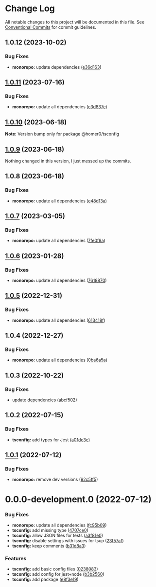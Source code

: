 # Change Log

All notable changes to this project will be documented in this file.
See [Conventional Commits](https://conventionalcommits.org) for commit guidelines.

## 1.0.12 (2023-10-02)

### Bug Fixes

- **monorepo:** update dependencies ([e36d163](https://github.com/homer0/packages/commit/e36d1630c8fc754d9359665100c8a027b15cfb9e))

## [1.0.11](https://github.com/homer0/packages/compare/@homer0/tsconfig@1.0.10...@homer0/tsconfig@1.0.11) (2023-07-16)

### Bug Fixes

- **monorepo:** update all dependencies ([c3d837e](https://github.com/homer0/packages/commit/c3d837e5820d27a27e97322211478d880000c064))

## [1.0.10](https://github.com/homer0/packages/compare/@homer0/tsconfig@1.0.9...@homer0/tsconfig@1.0.10) (2023-06-18)

**Note:** Version bump only for package @homer0/tsconfig

## [1.0.9](https://github.com/homer0/packages/compare/@homer0/tsconfig@1.0.7...@homer0/tsconfig@1.0.9) (2023-06-18)

Nothing changed in this version, I just messed up the commits.

## 1.0.8 (2023-06-18)

### Bug Fixes

- **monorepo:** update all dependencies ([e48d13a](https://github.com/homer0/packages/commit/e48d13a474ce710f73128a49ca6ad4ac2da23ef0))

## [1.0.7](https://github.com/homer0/packages/compare/@homer0/tsconfig@1.0.6...@homer0/tsconfig@1.0.7) (2023-03-05)

### Bug Fixes

- **monorepo:** update all dependencies ([7fe0f9a](https://github.com/homer0/packages/commit/7fe0f9a39ec89e9b3fa9530e9332828916f3a108))

## [1.0.6](https://github.com/homer0/packages/compare/@homer0/tsconfig@1.0.5...@homer0/tsconfig@1.0.6) (2023-01-28)

### Bug Fixes

- **monorepo:** update all dependencies ([7618870](https://github.com/homer0/packages/commit/7618870e6ec4d6f281a79b15f139124875c760b2))

## [1.0.5](https://github.com/homer0/packages/compare/@homer0/tsconfig@1.0.4...@homer0/tsconfig@1.0.5) (2022-12-31)

### Bug Fixes

- **monorepo:** update all dependencies ([613418f](https://github.com/homer0/packages/commit/613418f3efbe3aeb595a12964ae16cf803316aa0))

## 1.0.4 (2022-12-27)

### Bug Fixes

- **monorepo:** update all dependencies ([0ba6a5a](https://github.com/homer0/packages/commit/0ba6a5a68413ab557cce5a5afbd6314e42d86671))

## 1.0.3 (2022-10-22)

### Bug Fixes

- update dependencies ([abcf502](https://github.com/homer0/packages/commit/abcf5027fce4cb7d37d9e4cf9aafc1846c7bceb0))

## 1.0.2 (2022-07-15)

### Bug Fixes

- **tsconfig:** add types for Jest ([a01de3e](https://github.com/homer0/packages/commit/a01de3e4896201fa0d1cb1c79b3044c4ab9263eb))

## [1.0.1](https://github.com/homer0/packages/compare/@homer0/tsconfig@0.0.0-development.0...@homer0/tsconfig@1.0.1) (2022-07-12)

### Bug Fixes

- **monorepo:** remove dev versions ([92c5ff5](https://github.com/homer0/packages/commit/92c5ff5cc9c579879f371c08edbc111b7e1d4319))

# 0.0.0-development.0 (2022-07-12)

### Bug Fixes

- **monorepo:** update all dependencies ([fc95b09](https://github.com/homer0/packages/commit/fc95b096bc4c2976ba5cd9c7354890137b66a3bd))
- **tsconfig:** add missing type ([4707ce0](https://github.com/homer0/packages/commit/4707ce03d18dc5ae52b99dcb9c7fc3a8baa0de5e))
- **tsconfig:** allow JSON files for tests ([a3f81e0](https://github.com/homer0/packages/commit/a3f81e0ff8e1b59b5f6ed82825e52d28c719da12))
- **tsconfig:** disable settings with issues for tsup ([23f57af](https://github.com/homer0/packages/commit/23f57af6f1738e8fa93104260f192211dc88710f))
- **tsconfig:** keep comments ([b31d8a3](https://github.com/homer0/packages/commit/b31d8a3d520e5c33a68007fdf11a0e41fc3eb22b))

### Features

- **tsconfig:** add basic config files ([0238083](https://github.com/homer0/packages/commit/02380832e1b68bbf800a2f4416d1496d52a88eb5))
- **tsconfig:** add config for jest+node ([b3b2560](https://github.com/homer0/packages/commit/b3b25608f6ca5bd8806510bef76b2d9f870ee0fc))
- **tsconfig:** add package ([e8f3e19](https://github.com/homer0/packages/commit/e8f3e19b39381d04c84c84ed35fc76495570bbeb))
